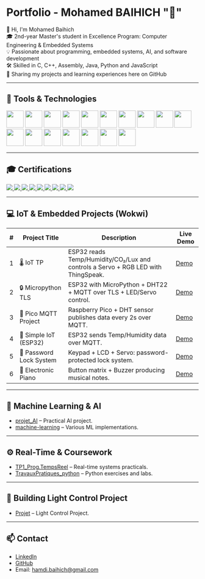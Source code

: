# Portfolio - Mohamed BAIHICH "🦉"
👋 Hi, I'm Mohamed Baihich  
🎓 2nd-year Master's student in Excellence Program: Computer Engineering & Embedded Systems   
💡 Passionate about programming, embedded systems, AI, and software development   
🛠️ Skilled in  C, C++, Assembly, Java, Python and JavaScript   
📂 Sharing my projects and learning experiences here on GitHub 





---

## 🔧 Tools & Technologies

<p>
  <img src="https://cdn.jsdelivr.net/gh/devicons/devicon/icons/c/c-original.svg" width="45"/>
  <img src="https://cdn.jsdelivr.net/gh/devicons/devicon/icons/cplusplus/cplusplus-original.svg" width="45"/>
  <img src="https://cdn.jsdelivr.net/gh/devicons/devicon/icons/java/java-original.svg" width="45"/>
  <img src="https://cdn.jsdelivr.net/gh/devicons/devicon/icons/python/python-original.svg" width="45"/>
  <img src="https://cdn.jsdelivr.net/gh/devicons/devicon/icons/javascript/javascript-original.svg" width="45"/>
  <img src="https://cdn.jsdelivr.net/gh/devicons/devicon/icons/html5/html5-original.svg" width="45"/>
  <img src="https://cdn.jsdelivr.net/gh/devicons/devicon/icons/css3/css3-original.svg" width="45"/>
  <img src="https://cdn.jsdelivr.net/gh/devicons/devicon/icons/raspberrypi/raspberrypi-original.svg" width="45"/>
  <img src="https://cdn.jsdelivr.net/gh/devicons/devicon/icons/arduino/arduino-original.svg" width="45"/>
  <img src="https://cdn.jsdelivr.net/gh/devicons/devicon/icons/linux/linux-original.svg" width="45"/>
  <img src="https://cdn.jsdelivr.net/gh/devicons/devicon/icons/git/git-original.svg" width="45"/>
  <img src="https://cdn.jsdelivr.net/gh/devicons/devicon/icons/docker/docker-original.svg" width="45"/>
  <img src="https://cdn.jsdelivr.net/gh/devicons/devicon/icons/mysql/mysql-original.svg" width="45"/>
  <img src="https://cdn.jsdelivr.net/gh/devicons/devicon/icons/windows11/windows11-original.svg" width="45"/>
  <img src="https://cdn.jsdelivr.net/gh/devicons/devicon/icons/ubuntu/ubuntu-original.svg" width="45"/>
  <img src="https://cdn.jsdelivr.net/gh/devicons/devicon/icons/googlecloud/googlecloud-original.svg" width="45"/>
  <img src="https://cdn.jsdelivr.net/gh/devicons/devicon/icons/hadoop/hadoop-original.svg" width="45"/>
</p>

---


## 🎓 Certifications

<p>
  
  <a href="https://www.coursera.org/account/accomplishments/specialization/QTQRZFA3M1HX" target="_blank">
    <img src="https://img.shields.io/badge/IoT%20Specialization-arduino-green?logo=arduino" />
  </a>
  <a href="https://www.coursera.org/account/accomplishments/specialization/NRD0QAONCYQZ" target="_blank">
    <img src="https://img.shields.io/badge/Machine%20Learning-Python-red?logo=python" />
  </a>
  <a href="https://www.coursera.org/account/accomplishments/specialization/KHEZJXVXVOWT" target="_blank">
    <img src="https://img.shields.io/badge/Arm%20Cortex--M%20Dev-ARM-yellow?logo=arm" />
  </a>
  <a href="https://www.coursera.org/account/accomplishments/specialization/3S032H4SCBFG" target="_blank">
    <img src="https://img.shields.io/badge/Semiconductor%20Characterization-%E2%9A%A1-purple" />
  </a>
  <a href="https://www.coursera.org/account/accomplishments/specialization/T9PUB0K2TNXV" target="_blank">
    <img src="https://img.shields.io/badge/Sensors%20%26%20Motors-RaspberryPi-orange?logo=raspberrypi" />
  </a>
  <a href="https://www.coursera.org/account/accomplishments/verify/1UUVHIJ9Q7HN" target="_blank">
    <img src="https://img.shields.io/badge/Automotive%20Embedded%20Systems-%F0%9F%9A%97-blue" />
  </a>
  <a href="https://www.coursera.org/account/accomplishments/verify/JRHS00CVFHDJ" target="_blank">
    <img src="https://img.shields.io/badge/Embedded%20SW%20%26%20HW%20Arch-C%2B%2B-orange?logo=cplusplus" />
  </a>
  <a href="https://www.coursera.org/account/accomplishments/verify/LBE7PRQWZD5I" target="_blank">
    <img src="https://img.shields.io/badge/5G%20for%20Everyone-5G-pink" />
  </a>
  <a href="https://www.coursera.org/account/accomplishments/verify/6NZ7YRI9CD1Y" target="_blank">
    <img src="https://img.shields.io/badge/Creative%20%26%20Critical%20Thinking-%F0%9F%A7%A0-brown" />
  </a>
</p>


---


## 💻 IoT & Embedded Projects (Wokwi)

| # | Project Title          | Description                                                                 | Live Demo |
|---|------------------------|-----------------------------------------------------------------------------|-----------|
| 1 | 🌡️ IoT TP              | ESP32 reads Temp/Humidity/CO₂/Lux and controls a Servo + RGB LED with ThingSpeak. | [Demo](https://wokwi.com/projects/397895913864522753) |
| 2 | 🔒 Micropython TLS      | ESP32 with MicroPython + DHT22 + MQTT over TLS + LED/Servo control.         | [Demo](https://wokwi.com/projects/418744222552611841) |
| 3 | 📡 Pico MQTT Project    | Raspberry Pico + DHT sensor publishes data every 2s over MQTT.              | [Demo](https://wokwi.com/projects/418715367337991169) |
| 4 | 📶 Simple IoT (ESP32)   | ESP32 sends Temp/Humidity data over MQTT.                                   | [Demo](https://wokwi.com/projects/418625273202124801) |
| 5 | 🔐 Password Lock System | Keypad + LCD + Servo: password-protected lock system.                       | [Demo](https://wokwi.com/projects/388780209371716609) |
| 6 | 🎹 Electronic Piano     | Button matrix + Buzzer producing musical notes.                             | [Demo](https://wokwi.com/projects/387929782406976513) |

---

## 🧠 Machine Learning & AI 
- [projet_AI](https://github.com/medbaihich/projet-machine-learning) – Practical AI project.
- [machine-learning](https://github.com/medbaihich/projet_ai) – Various ML implementations.


---

  ## ⚙️ Real-Time & Coursework
- [TP1_Prog.TempsReel](https://github.com/medbaihich/TP1_Prog.TempsReel) – Real-time systems practicals.  
- [TravauxPratiques_python](https://github.com/medbaihich/TravauxPratiques_python) – Python exercises and labs.

---

 ## 🏤 Building Light Control Project
 - [Projet](https://github.com/medbaihich/control_lumiere) – Light Control Project.

  ---

## 📫 Contact
- [LinkedIn](https://www.linkedin.com/in/mohamed-baihich/)
- [GitHub](https://github.com/medbaihich)
- Email: hamdi.baihich@gmail.com 

